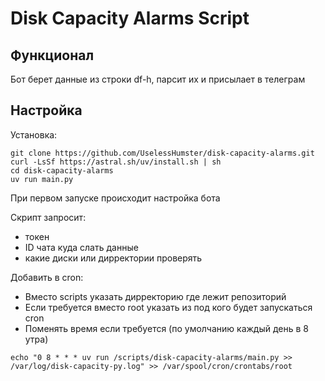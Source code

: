 # Disk Capacity Alarms Script

## Функционал
Бот берет данные из строки df-h, парсит их и присылает в телеграм




## Настройка
Установка:

```
git clone https://github.com/UselessHumster/disk-capacity-alarms.git
curl -LsSf https://astral.sh/uv/install.sh | sh
cd disk-capacity-alarms
uv run main.py
```
При первом запуске происходит настройка бота

Скрипт запросит:
- токен
- ID чата куда слать данные
- какие диски или дирректории проверять


Добавить в cron:

- Вместо scripts указать дирректорию где лежит репозиторий
- Если требуется вместо root указать из под кого будет запускаться cron
- Поменять время если требуется (по умолчанию каждый день в 8 утра)

```
echo "0 8 * * * uv run /scripts/disk-capacity-alarms/main.py >> /var/log/disk-capacity-py.log" >> /var/spool/cron/crontabs/root
```

